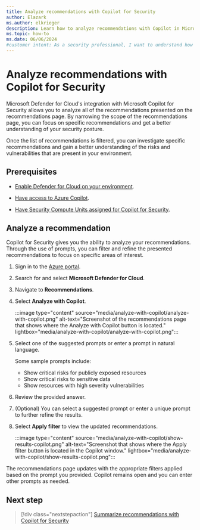 ```yaml
---
title: Analyze recommendations with Copilot for Security
author: Elazark
ms.author: elkrieger
description: Learn how to analyze recommendations with Copilot in Microsoft Defender for Cloud and improve your security posture.
ms.topic: how-to
ms.date: 06/06/2024
#customer intent: As a security professional, I want to understand how to use Copilot to analyze recommendations in Defender for Cloud so that I can improve my security posture.
---
```


# Analyze recommendations with Copilot for Security

Microsoft Defender for Cloud's integration with Microsoft Copilot for Security allows you to analyze all of the recommendations presented on the recommendations page. By narrowing the scope of the recommendations page, you can focus on specific recommendations and get a better understanding of your security posture.

Once the list of recommendations is filtered, you can investigate specific recommendations and gain a better understanding of the risks and vulnerabilities that are present in your environment.

## Prerequisites

- [Enable Defender for Cloud on your environment](connect-azure-subscription.md).

- [Have access to Azure Copilot](../copilot/overview.md).

- [Have Security Compute Units assigned for Copilot for Security](/copilot/security/get-started-security-copilot).

## Analyze a recommendation

Copilot for Security gives you the ability to analyze your recommendations. Through the use of prompts, you can filter and refine the presented recommendations to focus on specific areas of interest.

1. Sign in to the [Azure portal](https://portal.azure.com).

1. Search for and select **Microsoft Defender for Cloud**.

1. Navigate to **Recommendations**.

1. Select **Analyze with Copilot**.

    :::image type="content" source="media/analyze-with-copilot/analyze-with-copilot.png" alt-text="Screenshot of the recommendations page that shows where the Analyze with Copilot button is located." lightbox="media/analyze-with-copilot/analyze-with-copilot.png":::

1. Select one of the suggested prompts or enter a prompt in natural language.

    Some sample prompts include:

    - Show critical risks for publicly exposed resources
    - Show critical risks to sensitive data
    - Show resources with high severity vulnerabilities

1. Review the provided answer.

1. (Optional) You can select a suggested prompt or enter a unique prompt to further refine the results.

1. Select **Apply filter** to view the updated recommendations.

    :::image type="content" source="media/analyze-with-copilot/show-results-copilot.png" alt-text="Screenshot that shows where the Apply filter button is located in the Copilot window." lightbox="media/analyze-with-copilot/show-results-copilot.png":::

The recommendations page updates with the appropriate filters applied based on the prompt you provided. Copilot remains open and you can enter other prompts as needed.

## Next step

> [!div class="nextstepaction"]
> [Summarize recommendations with Copilot for Security](summarize-with-copilot.md)
